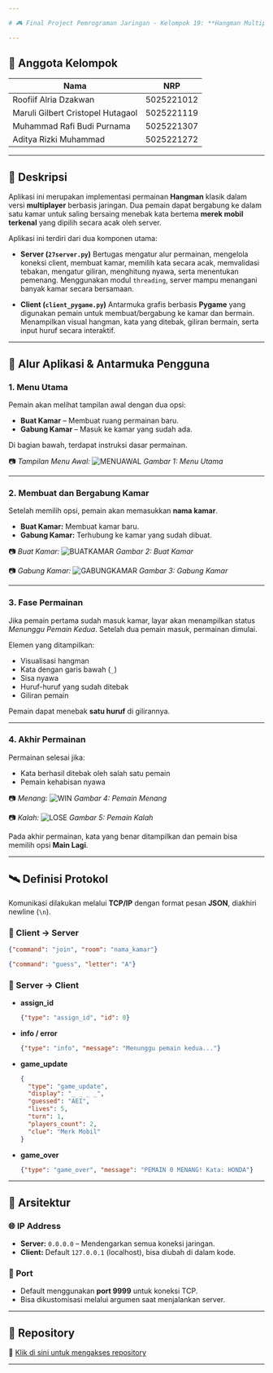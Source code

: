 ```yaml
---

# 🎮 Final Project Pemrograman Jaringan - Kelompok 19: **Hangman Multiplayer**

---
```


## 👥 Anggota Kelompok

| Nama                              | NRP        |
| --------------------------------- | ---------- |
| Roofiif Alria Dzakwan             | 5025221012 |
| Maruli Gilbert Cristopel Hutagaol | 5025221119 |
| Muhammad Rafi Budi Purnama        | 5025221307 |
| Aditya Rizki Muhammad             | 5025221272 |

---

## 📝 Deskripsi

Aplikasi ini merupakan implementasi permainan **Hangman** klasik dalam versi **multiplayer** berbasis jaringan. Dua pemain dapat bergabung ke dalam satu kamar untuk saling bersaing menebak kata bertema **merek mobil terkenal** yang dipilih secara acak oleh server.

Aplikasi ini terdiri dari dua komponen utama:

* **Server (`27server.py`)**
  Bertugas mengatur alur permainan, mengelola koneksi client, membuat kamar, memilih kata secara acak, memvalidasi tebakan, mengatur giliran, menghitung nyawa, serta menentukan pemenang. Menggunakan modul `threading`, server mampu menangani banyak kamar secara bersamaan.

* **Client (`client_pygame.py`)**
  Antarmuka grafis berbasis **Pygame** yang digunakan pemain untuk membuat/bergabung ke kamar dan bermain. Menampilkan visual hangman, kata yang ditebak, giliran bermain, serta input huruf secara interaktif.

---

## 🧭 Alur Aplikasi & Antarmuka Pengguna

### 1. Menu Utama

Pemain akan melihat tampilan awal dengan dua opsi:

* **Buat Kamar** – Membuat ruang permainan baru.
* **Gabung Kamar** – Masuk ke kamar yang sudah ada.

Di bagian bawah, terdapat instruksi dasar permainan.

📷 *Tampilan Menu Awal:*
![MENUAWAL](https://github.com/user-attachments/assets/6de45a04-bcc3-42fd-8a6b-d65c52434f88)
*Gambar 1: Menu Utama*

---

### 2. Membuat dan Bergabung Kamar

Setelah memilih opsi, pemain akan memasukkan **nama kamar**.

* **Buat Kamar:** Membuat kamar baru.
* **Gabung Kamar:** Terhubung ke kamar yang sudah dibuat.

📷 *Buat Kamar:*
![BUATKAMAR](https://github.com/user-attachments/assets/854fa81d-64d8-4781-8dd2-5d6852899966)
*Gambar 2: Buat Kamar*

📷 *Gabung Kamar:*
![GABUNGKAMAR](https://github.com/user-attachments/assets/d1b4070f-9780-4a75-ad42-1079819a0576)
*Gambar 3: Gabung Kamar*

---

### 3. Fase Permainan

Jika pemain pertama sudah masuk kamar, layar akan menampilkan status *Menunggu Pemain Kedua*. Setelah dua pemain masuk, permainan dimulai.

Elemen yang ditampilkan:

* Visualisasi hangman
* Kata dengan garis bawah (`_`)
* Sisa nyawa
* Huruf-huruf yang sudah ditebak
* Giliran pemain

Pemain dapat menebak **satu huruf** di gilirannya.

---

### 4. Akhir Permainan

Permainan selesai jika:

* Kata berhasil ditebak oleh salah satu pemain
* Pemain kehabisan nyawa

📷 *Menang:*
![WIN](https://github.com/user-attachments/assets/bac7b21e-06fa-4fdb-b6a4-cb4e487b2e81)
*Gambar 4: Pemain Menang*

📷 *Kalah:*
![LOSE](https://github.com/user-attachments/assets/77b181a6-80eb-466c-9c9fd8f330a7)
*Gambar 5: Pemain Kalah*

Pada akhir permainan, kata yang benar ditampilkan dan pemain bisa memilih opsi **Main Lagi**.

---

## 🛰️ Definisi Protokol

Komunikasi dilakukan melalui **TCP/IP** dengan format pesan **JSON**, diakhiri newline (`\n`).

### 🔁 Client → Server

```json
{"command": "join", "room": "nama_kamar"}
```

```json
{"command": "guess", "letter": "A"}
```

### 📡 Server → Client

* **assign\_id**

  ```json
  {"type": "assign_id", "id": 0}
  ```

* **info / error**

  ```json
  {"type": "info", "message": "Menunggu pemain kedua..."}
  ```

* **game\_update**

  ```json
  {
    "type": "game_update",
    "display": "_ _ _ _",
    "guessed": "AEI",
    "lives": 5,
    "turn": 1,
    "players_count": 2,
    "clue": "Merk Mobil"
  }
  ```

* **game\_over**

  ```json
  {"type": "game_over", "message": "PEMAIN 0 MENANG! Kata: HONDA"}
  ```

---

## 🧱 Arsitektur

### 🌐 IP Address

* **Server:** `0.0.0.0` – Mendengarkan semua koneksi jaringan.
* **Client:** Default `127.0.0.1` (localhost), bisa diubah di dalam kode.

### 🔌 Port

* Default menggunakan **port 9999** untuk koneksi TCP.
* Bisa dikustomisasi melalui argumen saat menjalankan server.

---

## 📁 Repository

🔗 [Klik di sini untuk mengakses repository](https://github.com/arizki787/final_progjar.git)

---
